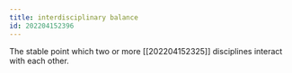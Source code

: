 ```yaml
---
title: interdisciplinary balance
id: 202204152396
---
```


The stable point which two or more [[202204152325]] disciplines interact with each other.

